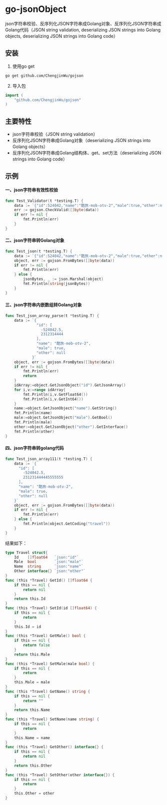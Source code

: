 # go-jsonObject
json字符串校验、反序列化JSON字符串成Golang对象、反序列化JSON字符串成Golang代码（JSON string validation, deserializing JSON strings into Golang objects, deserializing JSON strings into Golang code）

## 安装
1. 使用go get
```bash
go get github.com/ChengjinWu/gojson
```
2. 导入包
```go
import (
	"github.com/ChengjinWu/gojson"
)
```

## 主要特性
* json字符串校验（JSON string validation）
* 反序列化JSON字符串成Golang对象（deserializing JSON strings into Golang objects）
* 反序列化JSON字符串成Golang结构体、get、set方法（deserializing JSON strings into Golang code）

## 示例
#### 一、json字符串有效性校验
```go
func Test_Validator(t *testing.T) {
	data := `{"id":524042,"name":"酷旅-mob-otv-2","male":true,"other":null}`
	err := gojson.CheckValid([]byte(data))
	if err != nil {
		fmt.Println(err)
	}
}
```
#### 二、json字符串转Golang对象
```go
func Test_json(t *testing.T) {
	data := `{"id":524042,"name":"酷旅-mob-otv-2","male":true,"other":null}`
	object, err := gojson.FromBytes([]byte(data))
	if err != nil {
		fmt.Println(err)
	} else {
		jsonBytes, _ := json.Marshal(object)
		fmt.Println(string(jsonBytes))
	}
}
```
#### 三、json字符串内嵌数组转Golang对象
```go
func Test_json_array_parse(t *testing.T) {
	data := `{
			  "id": [
				-524042.5,
				2312314444
			  ],
			  "name": "酷旅-mob-otv-2",
			  "male": true,
			  "other": null
			}`
	object, err := gojson.FromBytes([]byte(data))
	if err != nil {
		fmt.Println(err)
		return
	}
	idArray:=object.GetJsonObject("id").GetJsonArray()
	for i,v:=range idArray{
		fmt.Println(i,v.GetFloat64())
		fmt.Println(i,v.GetInt64())
	}
	name:=object.GetJsonObject("name").GetString()
	fmt.Println(name)
	male:=object.GetJsonObject("male").GetBool()
	fmt.Println(male)
	other:=object.GetJsonObject("other").GetInterface()
	fmt.Println(other)
}
```
#### 四、json字符串转golang代码
```go
func Test_json_array111(t *testing.T) {
	data := `{
	  "id": [
		-524042.5,
		231231444445555555
	  ],
	  "name": "酷旅-mob-otv-2",
	  "male": true,
	  "other": null
	}`
	object, err := gojson.FromBytes([]byte(data))
	if err != nil {
		fmt.Println(err)
	} else {
		fmt.Println(object.GetCoding("travel"))
	}
}
```
结果如下：
```go
type Travel struct{
	Id    []float64   `json:"id"` 
	Male  bool        `json:"male"` 
	Name  string      `json:"name"` 
	Other interface{} `json:"other"` 
}
func (this *Travel) GetId() []float64 {
	if this == nil {
		return nil
	}
	return this.Id
}
func (this *Travel) SetId(id []float64) {
	if this == nil {
		return
	}
	this.Id = id
}
func (this *Travel) GetMale() bool {
	if this == nil {
		return false
	}
	return this.Male
}
func (this *Travel) SetMale(male bool) {
	if this == nil {
		return
	}
	this.Male = male
}
func (this *Travel) GetName() string {
	if this == nil {
		return ""
	}
	return this.Name
}
func (this *Travel) SetName(name string) {
	if this == nil {
		return
	}
	this.Name = name
}
func (this *Travel) GetOther() interface{} {
	if this == nil {
		return nil
	}
	return this.Other
}
func (this *Travel) SetOther(other interface{}) {
	if this == nil {
		return
	}
	this.Other = other
}
```
